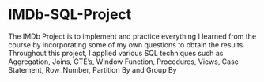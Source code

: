 # IMDb-SQL-Project

The IMDb Project is to implement and practice everything I learned from the course by incorporating some of my own questions to obtain the results.
Throughout this project, I applied various SQL techniques such as Aggregation, Joins, CTE’s, Window Function, Procedures, Views, Case Statement, Row_Number, Partition By and Group By
